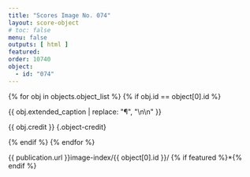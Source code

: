 ```yaml
---
title: "Scores Image No. 074"
layout: score-object
# toc: false
menu: false
outputs: [ html ]
featured: 
order: 10740
object:
  - id: "074"
---
```


{% for obj in objects.object_list %}
{% if obj.id == object[0].id %}

{{ obj.extended_caption | replace: "¶", "\n\n" }}

{{ obj.credit }} {.object-credit}

{% endif %}
{% endfor %}

<div class="object-credit object-url is-print-only">

{{ publication.url }}image-index/{{ object[0].id }}/ {% if featured %}*{% endif %}

</div>
